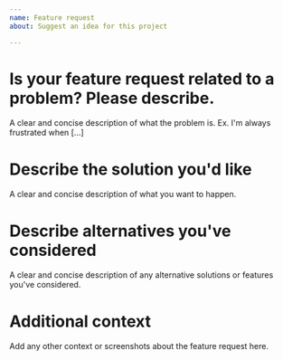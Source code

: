 ```yaml
---
name: Feature request
about: Suggest an idea for this project

---
```


# Is your feature request related to a problem? Please describe.
A clear and concise description of what the problem is. Ex. I'm always frustrated when [...]

# Describe the solution you'd like
A clear and concise description of what you want to happen.

# Describe alternatives you've considered
A clear and concise description of any alternative solutions or features you've considered.

# Additional context
Add any other context or screenshots about the feature request here.
